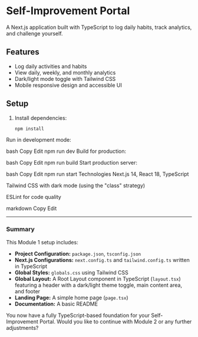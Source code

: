 # Self-Improvement Portal

A Next.js application built with TypeScript to log daily habits, track analytics, and challenge yourself.

## Features

- Log daily activities and habits
- View daily, weekly, and monthly analytics
- Dark/light mode toggle with Tailwind CSS
- Mobile responsive design and accessible UI

## Setup

1. Install dependencies:
   ```bash
   npm install

Run in development mode:

bash
Copy
Edit
npm run dev
Build for production:

bash
Copy
Edit
npm run build
Start production server:

bash
Copy
Edit
npm run start
Technologies
Next.js 14, React 18, TypeScript

Tailwind CSS with dark mode (using the "class" strategy)

ESLint for code quality

markdown
Copy
Edit



---

### Summary

This Module 1 setup includes:
- **Project Configuration:** `package.json`, `tsconfig.json`
- **Next.js Configurations:** `next.config.ts` and `tailwind.config.ts` written in TypeScript
- **Global Styles:** `globals.css` using Tailwind CSS
- **Global Layout:** A Root Layout component in TypeScript (`layout.tsx`) featuring a header with a dark/light theme toggle, main content area, and footer
- **Landing Page:** A simple home page (`page.tsx`)
- **Documentation:** A basic README

You now have a fully TypeScript-based foundation for your Self-Improvement Portal. Would you like to continue with Module 2 or any further adjustments?
